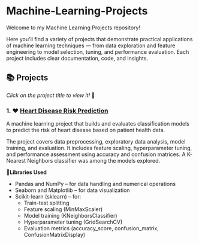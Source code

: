 # Machine-Learning-Projects
Welcome to my Machine Learning Projects repository!

Here you'll find a variety of projects that demonstrate practical applications of machine learning techniques — from data exploration and feature engineering to model selection, tuning, and performance evaluation.
Each project includes clear documentation, code, and insights.

## 📚 Projects
*Click on the project title to view it!* 🙂

### 1. ❤️ [Heart Disease Risk Prediction](https://github.com/HildaN-DS/Machine-Learning-Projects/blob/main/Heart_Disease_Risk_Prediction.ipynb)
A machine learning project that builds and evaluates classification models to predict the risk of heart disease based on patient health data.

The project covers data preprocessing, exploratory data analysis, model training, and evaluation. It includes feature scaling, hyperparameter tuning, and performance assessment using accuracy and confusion matrices. A K-Nearest Neighbors classifier was among the models explored.

📔**Libraries Used**
- Pandas and NumPy – for data handling and numerical operations
- Seaborn and Matplotlib – for data visualization
- Scikit-learn (sklearn) – for:
  - Train-test splitting
  - Feature scaling (MinMaxScaler)
  - Model training (KNeighborsClassifier)
  - Hyperparameter tuning (GridSearchCV)
  - Evaluation metrics (accuracy_score, confusion_matrix, ConfusionMatrixDisplay)
